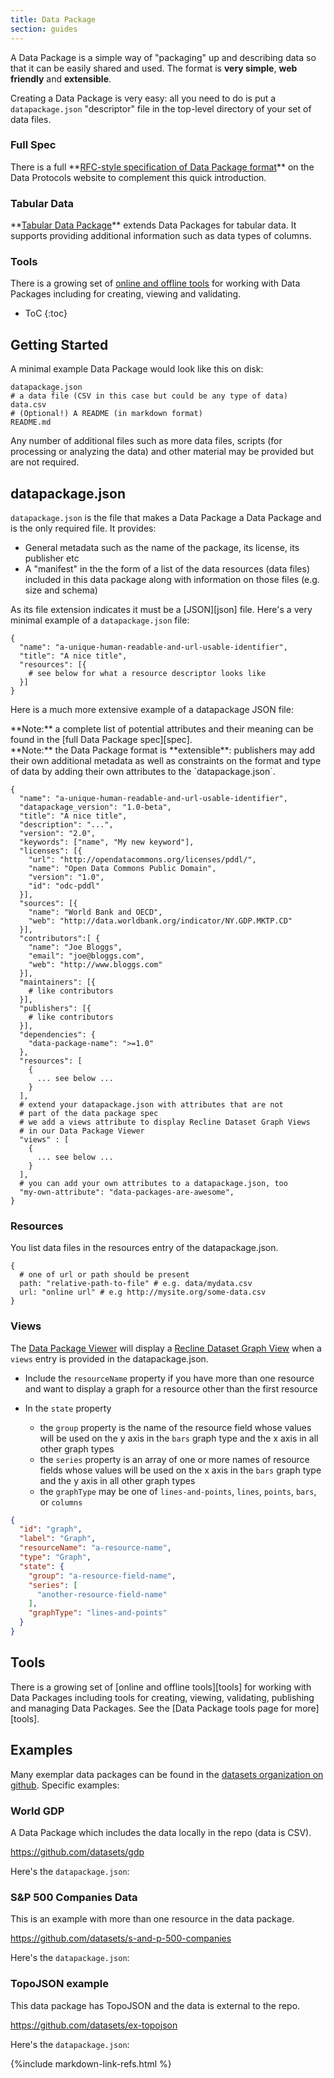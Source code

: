 ```yaml
---
title: Data Package
section: guides
---
```


A Data Package is a simple way of "packaging" up and describing data so that it can be easily shared and used. The format is **very simple**, **web friendly** and **extensible**.

Creating a Data Package is very easy: all you need to do is put a `datapackage.json` "descriptor" file in the top-level directory of your set of data files.

<div class="row">
<div class="span2">
<h3>Full Spec</h3>
There is a full **<a href="http://specs.frictionlessdata.io/data-packages/">RFC-style specification of Data Package format</a>**
on the Data Protocols website to complement this quick introduction.
</div>
<div class="span2">
<h3>Tabular Data</h3>
**<a href="/guides/tabular-data-package/">Tabular Data Package</a>** extends Data Packages for tabular data. It supports providing additional information such as data types
of columns.
</div>
<div class="span2">
<h3>Tools</h3>
There is a growing set of <a href="/tools/">online and offline tools</a> for working with Data
Packages including for creating, viewing and validating.
</div>
</div>

* ToC
{:toc}

## Getting Started

A minimal example Data Package would look like this on disk:

    datapackage.json
    # a data file (CSV in this case but could be any type of data)
    data.csv
    # (Optional!) A README (in markdown format)
    README.md

Any number of additional files such as more data files, scripts (for processing
or analyzing the data) and other material may be provided but are not required.

## datapackage.json

`datapackage.json` is the file that makes a Data Package a Data Package and is
the only required file. It provides:

* General metadata such as the name of the package, its license, its publisher
  etc
* A "manifest" in the the form of a list of the data resources (data files)
  included in this data package along with information on those files (e.g.
  size and schema)
    
As its file extension indicates it must be a [JSON][json] file. Here's a very
minimal example of a `datapackage.json` file:

```
{
  "name": "a-unique-human-readable-and-url-usable-identifier",
  "title": "A nice title",
  "resources": [{
    # see below for what a resource descriptor looks like
  }]
}
```

Here is a much more extensive example of a datapackage JSON file:

<div class="alert alert-info">
**Note:** a complete list of potential attributes and their meaning can be found in the
[full Data Package spec][spec].
</div>

[spec]: http://specs.frictionlessdata.io/data-packages/

<div class="alert alert-info">
**Note:** the Data Package format is **extensible**: publishers may add their own additional metadata as well as constraints on the format and type of data by adding their own attributes to the `datapackage.json`.
</div>

```
{
  "name": "a-unique-human-readable-and-url-usable-identifier",
  "datapackage_version": "1.0-beta",
  "title": "A nice title",
  "description": "...",
  "version": "2.0",
  "keywords": ["name", "My new keyword"],
  "licenses": [{
    "url": "http://opendatacommons.org/licenses/pddl/",
    "name": "Open Data Commons Public Domain",
    "version": "1.0",
    "id": "odc-pddl"
  }],
  "sources": [{
    "name": "World Bank and OECD",
    "web": "http://data.worldbank.org/indicator/NY.GDP.MKTP.CD"
  }],
  "contributors":[ {
    "name": "Joe Bloggs",
    "email": "joe@bloggs.com",
    "web": "http://www.bloggs.com"
  }],
  "maintainers": [{
    # like contributors
  }],
  "publishers": [{
    # like contributors
  }],
  "dependencies": {
    "data-package-name": ">=1.0"
  },
  "resources": [
    {
      ... see below ...
    }
  ],
  # extend your datapackage.json with attributes that are not
  # part of the data package spec
  # we add a views attribute to display Recline Dataset Graph Views
  # in our Data Package Viewer
  "views" : [
    {
      ... see below ...
    }
  ],
  # you can add your own attributes to a datapackage.json, too
  "my-own-attribute": "data-packages-are-awesome",
}
```

<h3 id="resources">Resources</h3>

You list data files in the resources entry of the datapackage.json.

    {
      # one of url or path should be present
      path: "relative-path-to-file" # e.g. data/mydata.csv
      url: "online url" # e.g http://mysite.org/some-data.csv
    }

<h3 id="views">Views</h3>

The [Data Package Viewer](http://data.okfn.org/tools/view) will display a [Recline Dataset Graph View](http://okfnlabs.org/recline/docs/views.html) when a `views` entry is provided in the datapackage.json.

* Include the `resourceName` property if you have more than one resource and want to display a graph for a resource other than the first resource

* In the `state` property
  * the `group` property is the name of the resource field whose values will be used on the y axis in the `bars` graph type and the x axis in all other graph types
  * the `series` property is an array of one or more names of resource fields whose values will be used on the x axis in the `bars` graph type and the y axis in all other graph types
  * the `graphType` may be one of `lines-and-points`, `lines`, `points`, `bars`, or `columns`

```json
{
  "id": "graph",
  "label": "Graph",
  "resourceName": "a-resource-name",
  "type": "Graph",
  "state": {
    "group": "a-resource-field-name",
    "series": [
      "another-resource-field-name"
    ],
    "graphType": "lines-and-points"
  }
}
```

## Tools

There is a growing set of [online and offline tools][tools] for working with Data
Packages including tools for creating, viewing, validating, publishing and
managing Data Packages. See the [Data Package tools page for more][tools].


## Examples

Many exemplar data packages can be found in the [datasets organization on
github][datasets]. Specific examples:

### World GDP

A Data Package which includes the data locally in the repo (data is CSV).

<https://github.com/datasets/gdp>

Here's the `datapackage.json`:

<script src="http://gist-it.appspot.com/github/datasets/gdp/blob/master/datapackage.json"></script>

### S&P 500 Companies Data

This is an example with more than one resource in the data package.

<https://github.com/datasets/s-and-p-500-companies>

Here's the `datapackage.json`:

<script src="http://gist-it.appspot.com/github/datasets/s-and-p-500-companies/blob/master/datapackage.json"></script>

### TopoJSON example

This data package has TopoJSON and the data is external to the repo.

<https://github.com/datasets/ex-topojson>

Here's the `datapackage.json`:

<script src="http://gist-it.appspot.com/github/datasets/ex-topojson/blob/master/datapackage.json"></script>

[datasets]: https://github.com/datasets
[ISO 3166-2 country codes]: https://github.com/datasets/country-codes

{%include markdown-link-refs.html %}

